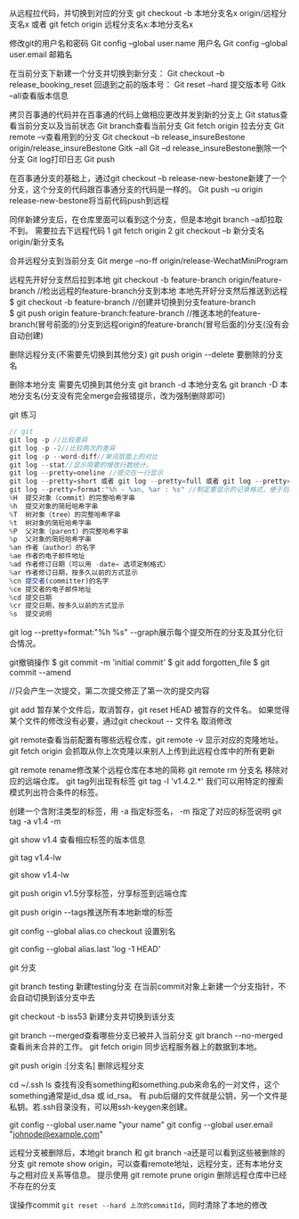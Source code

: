 从远程拉代码，并切换到对应的分支
git checkout -b 本地分支名x origin/远程分支名x
或者
git fetch origin 远程分支名x:本地分支名x

修改git的用户名和密码
Git config –global user.name 用户名
Git config –global user.email 邮箱名


在当前分支下新建一个分支并切换到新分支：
Git checkout –b release_booking_reset
回退到之前的版本号：
Git reset –hard 提交版本号
Gitk –all查看版本信息


拷贝百事通的代码并在百事通的代码上做相应更改并发到新的分支上
Git status查看当前分支以及当前状态
Git branch查看当前分支
Git fetch origin 拉去分支
Git remote –v查看用到的分支
Git checkout –b release_insureBestone origin/release_insureBestone
Gitk –all
Git –d release_insureBestone删除一个分支
Git log打印日志
Git push

在百事通分支的基础上，通过git checkout –b release-new-bestone新建了一个分支，这个分支的代码跟百事通分支的代码是一样的。
Git push –u origin release-new-bestone将当前代码push到远程


同伴新建分支后，在仓库里面可以看到这个分支，但是本地git branch –a却拉取不到。
需要拉去下远程代码
1 git fetch origin
2 git checkout –b 新分支名 origin/新分支名



合并远程分支到当前分支
Git merge –no-ff origin/release-WechatMiniProgram

远程先开好分支然后拉到本地
git checkout -b feature-branch origin/feature-branch    //检出远程的feature-branch分支到本地
本地先开好分支然后推送到远程
$  git checkout -b feature-branch    //创建并切换到分支feature-branch  
$  git push origin feature-branch:feature-branch    //推送本地的feature-branch(冒号前面的)分支到远程origin的feature-branch(冒号后面的)分支(没有会自动创建)


删除远程分支(不需要先切换到其他分支)
git push origin --delete 要删除的分支名 

删除本地分支
需要先切换到其他分支
git branch -d 本地分支名
git branch -D 本地分支名(分支没有完全merge会报错提示，改为强制删除即可)


git 练习
```js
// git 
git log -p //比较差异
git log -p -2//比较两次的差异
git log -p --word-diff//单词层面上的对比 
git log --stat//显示简要的增改行数统计。
git log --pretty=oneline //提交在一行显示
git log --pretty=short 或者 git log --pretty=full 或者 git log --pretty=fuller
git log --pretty=format:"%h - %an, %ar : %s" //制定要显示的记录格式，便于后期编程提取分析。
%H	提交对象（commit）的完整哈希字串
%h	提交对象的简短哈希字串
%T	树对象（tree）的完整哈希字串
%t	树对象的简短哈希字串
%P	父对象（parent）的完整哈希字串
%p	父对象的简短哈希字串
%an	作者（author）的名字
%ae	作者的电子邮件地址
%ad	作者修订日期（可以用 -date= 选项定制格式）
%ar	作者修订日期，按多久以前的方式显示
%cn	提交者(committer)的名字
%ce	提交者的电子邮件地址
%cd	提交日期
%cr	提交日期，按多久以前的方式显示
%s	提交说明
```
git log --pretty=format:"%h %s" --graph展示每个提交所在的分支及其分化衍合情况。


git撤销操作
$ git commit -m 'initial commit'
$ git add forgotten_file
$ git commit --amend

//只会产生一次提交，第二次提交修正了第一次的提交内容

git add 暂存某个文件后，取消暂存，git reset HEAD 被暂存的文件名。
如果觉得某个文件的修改没有必要，通过git checkout -- 文件名 取消修改

git remote查看当前配置有哪些远程仓库，git remote -v 显示对应的克隆地址。
git fetch origin 会抓取从你上次克隆以来别人上传到此远程仓库中的所有更新

git remote rename修改某个远程仓库在本地的简称
git remote rm 分支名 移除对应的远端仓库。
git tag列出现有标签
git tag -l 'v1.4.2.*' 我们可以用特定的搜索模式列出符合条件的标签。

创建一个含附注类型的标签，用 -a 指定标签名， -m 指定了对应的标签说明
git tag -a v1.4 -m 

git show v1.4 查看相应标签的版本信息

git tag v1.4-lw

git show v1.4-lw

git push origin v1.5分享标签，分享标签到远端仓库

git push origin --tags推送所有本地新增的标签

git config --global alias.co checkout 设置别名

git config --global alias.last 'log -1 HEAD'


git 分支

git branch testing 新建testing分支 在当前commit对象上新建一个分支指针，不会自动切换到该分支中去

git checkout -b iss53 新建分支并切换到该分支

git branch --merged查看哪些分支已被并入当前分支
git branch --no-merged查看尚未合并的工作。
git fetch origin 同步远程服务器上的数据到本地。

git push origin :[分支名] 删除远程分支

<!--SSH公钥默认存储在账户的主目录下的~/.ssh目录 -->
cd ~/.ssh
ls
查找有没有something和something.pub来命名的一对文件，这个something通常是id_dsa 或 id_rsa。
有.pub后缀的文件就是公钥，另一个文件是私钥。若.ssh目录没有，可以用ssh-keygen来创建。


git config --global user.name "your name"
git config --global user.email "johnode@example.com"


远程分支被删除后，本地git branch 和 git branch -a还是可以看到这些被删除的分支
git remote show origin，可以查看remote地址，远程分支，还有本地分支与之相对应关系等信息。
提示使用
git remote prune origin 删除远程仓库中已经不存在的分支

误操作commit
`git reset --hard 上次的commitId`，同时清除了本地的修改
